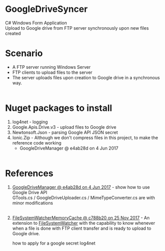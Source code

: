 # GoogleDriveSyncer
C# Windows Form Application<br/>
Upload to Google drive from FTP server synchronously upon new files created<br/>

# Scenario
* A FTP server running Windows Server
* FTP clients to upload files to the server
* The server uploads files upon creation to Google drive in a synchronous way.<br/><br/>

# Nuget packages to install<br/>
  1. log4net - logging<br/>
  2. Google.Apis.Drive.v3 - upload files to Google drive<br/>
  3. Newtonsoft.Json - parsing Google API JSON secret<br/>
  4. Ionic.Zip - Although we don't compress files in this project, to make the reference code working
      + GoogleDriveManager @ e4ab28d on 4 Jun 2017
<br/><br/>
  
# References<br/>
  1. [GoogleDriveManager @ e4ab28d on 4 Jun 2017](https://github.com/Obrelix/.net-Google-Drive-API-v3-File-Handling) - show how to use Google Drive API<br/>
     GTools.cs / GoogleDriveUploader.cs / MimeTypeConverter.cs are with minor modifications<br/><br/>
  2. [FileSystemWatcherMemoryCache @ c788b20 on 25 Nov 2017](https://github.com/benbhall/FileSystemWatcherMemoryCache) - An extension to [FileSystemWatcher](https://msdn.microsoft.com/en-us/library/system.io.filesystemwatcher(v=vs.110).aspx) with the capability to know whenever when a file is done with FTP client transfer and is ready to upload to Google drive.<br/> 
      
      
      
      how to apply for a google secret
      log4net

